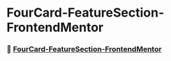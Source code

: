 # FourCard-FeatureSection-FrontendMentor

### 🚀 [FourCard-FeatureSection-FrontendMentor](https://kevencb.github.io/Four-Card-Feature-Section/)
